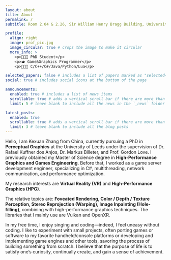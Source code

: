 ```yaml
---
layout: about
title: About
permalink: /
subtitle: Room 2.04 & 2.26, Sir William Henry Bragg Building, University of Leeds, Woodhouse Lane, Leeds, United Kingdom.

profile:
  align: right
  image: prof_pic.jpg
  image_circular: true # crops the image to make it circular
  more_info: >
    <p>🧑🏻‍🎓 PhD Student</p>
    <p>🫖 Game&Graphics Programmer</p>
    <p>🧑🏻‍💻 C/C++/C#/Java/Python/Lua</p>

selected_papers: false # includes a list of papers marked as "selected={true}"
social: true # includes social icons at the bottom of the page

announcements:
  enabled: true # includes a list of news items
  scrollable: true # adds a vertical scroll bar if there are more than 3 news items
  limit: 5 # leave blank to include all the news in the `_news` folder

latest_posts:
  enabled: true
  scrollable: true # adds a vertical scroll bar if there are more than 3 new posts items
  limit: 3 # leave blank to include all the blog posts
---
```


Hello, I am Kexuan Zhang from China, currently pursuing a PhD in <strong>Perceptual Graphics</strong> at the University of Leeds under the supervision of Dr. Rafael Kuffner dos Anjos, Dr. Markus Billeter, and Prof. Gordon Love. I previously obtained my Master of Science degree in <strong>High-Performance Graphics and Games Engineering</strong>. Before that, I worked as a game server development engineer, specializing in C#, multithreading, network communication, and performance optimization.

My research interests are <strong>Virtual Reality (VR)</strong> and <strong>High-Performance Graphics (HPG)</strong>.

The relative topics are: <strong>Foveated Rendering, Color / Depth / Texture Perception, Stereo Reprojection (Warping), Image Inpainting (Hole-filling)</strong>, combining with high-performance graphics techniques. The libraries that I mainly use are Vulkan and OpenXR.

In my free time, I enjoy singing and coding—indeed, I feel uneasy without coding. I like to experiment with small projects, often porting games or software to my favorite handheld/console platforms or developing and implementing game engines and other tools, savoring the process of building something from scratch. I believe that the purpose of life is to satisfy one’s curiosity, continually create, and gain a sense of achievement.
